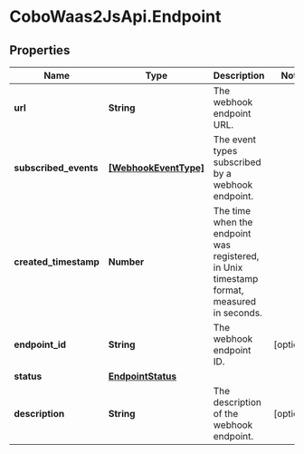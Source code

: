 # CoboWaas2JsApi.Endpoint

## Properties

Name | Type | Description | Notes
------------ | ------------- | ------------- | -------------
**url** | **String** | The webhook endpoint URL. | 
**subscribed_events** | [**[WebhookEventType]**](WebhookEventType.md) | The event types subscribed by a webhook endpoint. | 
**created_timestamp** | **Number** | The time when the endpoint was registered, in Unix timestamp format, measured in seconds. | 
**endpoint_id** | **String** | The webhook endpoint ID. | [optional] 
**status** | [**EndpointStatus**](EndpointStatus.md) |  | 
**description** | **String** | The description of the webhook endpoint. | [optional] 


